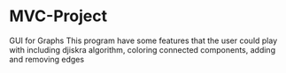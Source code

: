 # MVC-Project
GUI for Graphs
This program have some features that the user could play with including djiskra algorithm, 
coloring connected components, adding and removing edges
